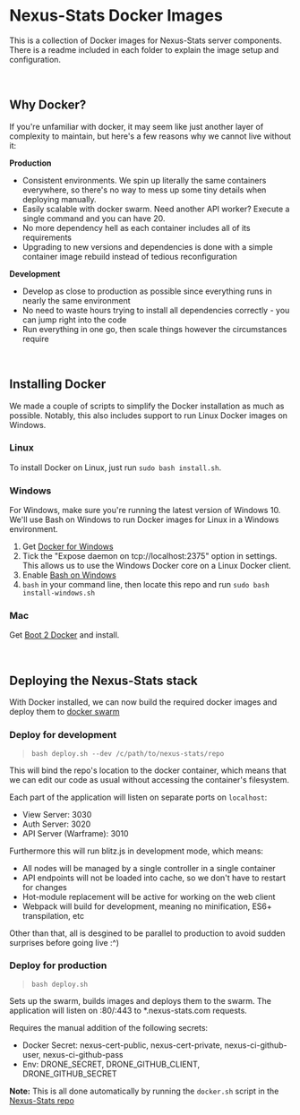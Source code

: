 # Nexus-Stats Docker Images
This is a collection of Docker images for Nexus-Stats server components.
There is a readme included in each folder to explain the image setup and
configuration.


<br>


## Why Docker?
If you're unfamiliar with docker, it may seem like just another layer of
complexity to maintain, but here's a few reasons why we cannot live without it:

**Production** <br>
- Consistent environments. We spin up literally the same containers everywhere,
so there's no way to mess up some tiny details when deploying manually.
- Easily scalable with docker swarm. Need another API worker? Execute a
single command and you can have 20.
- No more dependency hell as each container includes all of its requirements
- Upgrading to new versions and dependencies is done with a simple container
image rebuild instead of tedious reconfiguration

**Development** <br>
- Develop as close to production as possible since everything runs in nearly
the same environment
- No need to waste hours trying to install all dependencies correctly - you can
jump right into the code
- Run everything in one go, then scale things however the circumstances require


<br>


## Installing Docker
We made a couple of scripts to simplify the Docker installation as much as
possible. Notably, this also includes support to run Linux Docker images on
Windows.

### Linux
To install Docker on Linux, just run `sudo bash install.sh`.

### Windows
For Windows, make sure you're running the latest version of Windows 10. We'll
use Bash on Windows to run Docker images for Linux in a Windows environment.
1. Get [Docker for Windows](https://www.docker.com/docker-windows)
2. Tick the "Expose daemon on tcp://localhost:2375" option in settings.
This allows us to use the Windows Docker core on a Linux Docker client.
3. Enable [Bash on Windows](https://msdn.microsoft.com/en-us/commandline/wsl/install-win10)
4. `bash` in your command line, then locate this repo and run
`sudo bash install-windows.sh`

### Mac
Get [Boot 2 Docker](http://boot2docker.io/) and install.


<br>


## Deploying the Nexus-Stats stack
With Docker installed, we can now build the required docker images and
deploy them to [docker swarm](https://docs.docker.com/engine/swarm/key-concepts/)

### Deploy for development
>`bash deploy.sh --dev /c/path/to/nexus-stats/repo`

This will bind the repo's location to the docker container, which means that we
can edit our code as usual without accessing the container's filesystem. <br>

Each part of the application will listen on separate ports on `localhost`:
- View Server: 3030
- Auth Server: 3020
- API Server (Warframe): 3010

Furthermore this will run blitz.js in development mode, which means:
- All nodes will be managed by a single controller in a single container
- API endpoints will not be loaded into cache, so we don't have to restart for
changes
- Hot-module replacement will be active for working on the web client
- Webpack will build for development, meaning no minification, ES6+
transpilation, etc

Other than that, all is desgined to be parallel to production to avoid sudden
surprises before going live :^)

### Deploy for production
>`bash deploy.sh`

Sets up the swarm, builds images and deploys them to the swarm.
The application will listen on :80/:443 to \*.nexus-stats.com requests. <br>

Requires the manual addition of the following secrets:
- Docker Secret: nexus-cert-public, nexus-cert-private, nexus-ci-github-user, nexus-ci-github-pass
- Env: DRONE_SECRET, DRONE_GITHUB_CLIENT, DRONE_GITHUB_SECRET


**Note:** This is all done automatically by running the `docker.sh` script in
the [Nexus-Stats repo](https://github.com/nexus-devs/nexus-stats)